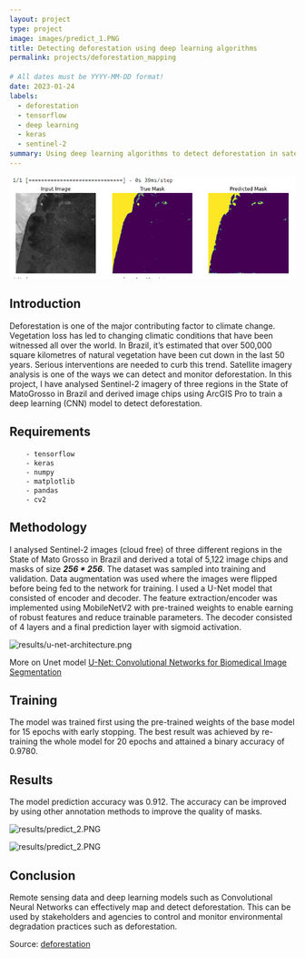 ```yaml
---
layout: project
type: project
image: images/predict_1.PNG
title: Detecting deforestation using deep learning algorithms
permalink: projects/deforestation_mapping

# All dates must be YYYY-MM-DD format!
date: 2023-01-24
labels:
  - deforestation
  - tensorflow
  - deep learning
  - keras
  - sentinel-2
summary: Using deep learning algorithms to detect deforestation in satellite imagery
---
```

<img class="ui image" src="../images/predict_2.PNG">

## Introduction
Deforestation is one of the major contributing factor to climate change. Vegetation loss has led to changing climatic conditions that have been witnessed all over the world. In Brazil, it’s estimated that over 500,000 square kilometres of natural vegetation have been cut down in the last 50 years. Serious interventions are needed to curb this trend. Satellite imagery analysis is one of the ways we can detect and monitor deforestation. In this project, I have analysed Sentinel-2 imagery of three regions in the State of MatoGrosso in Brazil and derived image chips using ArcGIS Pro to train a deep learning (CNN) model to detect deforestation.

## Requirements
        - tensorflow
        - keras
        - numpy
        - matplotlib
        - pandas
        - cv2
        
## Methodology
I analysed Sentinel-2 images (cloud free) of three different regions in the State of Mato Grosso in Brazil and derived a total of 5,122 image chips and masks of size ***256 * 256***. The dataset was sampled into training and validation. Data augmentation was used where the images were flipped before being fed to the network for training. I used a U-Net model that consisted of encoder and decoder. The feature extraction/encoder was implemented using MobileNetV2 with pre-trained weights to enable earning of robust features and reduce trainable parameters. The decoder consisted of 4 layers and a final prediction layer with sigmoid activation.

![results/u-net-architecture.png](results/u-net-architecture.png)

More on Unet model [U-Net: Convolutional Networks for Biomedical Image Segmentation](https://lmb.informatik.uni-freiburg.de/people/ronneber/u-net/)

## Training
The model was trained first using the pre-trained weights of the base model for 15 epochs with early stopping. The best result was achieved by re-training the whole model for 20 epochs and attained a binary accuracy of 0.9780.
        
## Results
The model prediction accuracy was 0.912. The accuracy can be improved by using other annotation methods to improve the quality of masks.

![results/predict_2.PNG](results/predict_2.PNG)

![results/predict_2.PNG](results/predict_3.PNG)

## Conclusion
Remote sensing data and deep learning models such as Convolutional Neural Networks can effectively map and detect deforestation. This can be used by stakeholders and agencies to control and monitor environmental degradation practices such as deforestation.

Source: <a href="https://github.com/japhethkimeu/deep_learning"><i class="large github icon"></i>deforestation</a>

